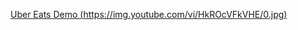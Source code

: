 [Uber Eats Demo (https://img.youtube.com/vi/HkROcVFkVHE/0.jpg)](https://www.youtube.com/watch?v=HkROcVFkVHE)

